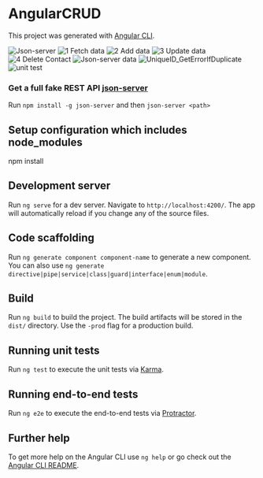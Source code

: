 # AngularCRUD

This project was generated with [Angular CLI](https://github.com/angular/angular-cli).

![Json-server](https://user-images.githubusercontent.com/20453280/186636633-f5253536-4c39-4f86-9ec5-7f206558f585.PNG)
![1 Fetch data](https://user-images.githubusercontent.com/20453280/186636737-bfe6545c-e387-4664-a116-9ebaa46f38d0.PNG)
![2 Add data](https://user-images.githubusercontent.com/20453280/186636793-e520709d-1695-4ef5-a717-13d0219118e9.PNG)
![3 Update data](https://user-images.githubusercontent.com/20453280/186636828-d07d2d1c-ccbd-42fd-b763-beba80ef6de2.png)
![4 Delete Contact](https://user-images.githubusercontent.com/20453280/186636886-fcb081be-05ed-4f49-9d41-ab50bf54b408.PNG)
![Json-server data](https://user-images.githubusercontent.com/20453280/186636942-7f483115-def1-499c-aec0-53f110220104.PNG)
![UniqueID_GetErrorIfDuplicate](https://user-images.githubusercontent.com/20453280/186637033-d7f220e9-a7a6-4f78-ad09-b8759fdf7cfe.PNG)
![unit test](https://user-images.githubusercontent.com/20453280/186637257-4705b38c-a0ab-4629-bfab-1d2a0c6ce6a1.PNG)

### Get a full fake REST API [json-server](https://my-json-server.typicode.com/voramahavir/contacts-mock-response/db)
Run `npm install -g json-server` and then `json-server <path>`

## Setup configuration which includes node_modules

npm install

## Development server

Run `ng serve` for a dev server. Navigate to `http://localhost:4200/`. The app will automatically reload if you change any of the source files.

## Code scaffolding

Run `ng generate component component-name` to generate a new component. You can also use `ng generate directive|pipe|service|class|guard|interface|enum|module`.

## Build

Run `ng build` to build the project. The build artifacts will be stored in the `dist/` directory. Use the `-prod` flag for a production build.

## Running unit tests

Run `ng test` to execute the unit tests via [Karma](https://karma-runner.github.io).

## Running end-to-end tests

Run `ng e2e` to execute the end-to-end tests via [Protractor](http://www.protractortest.org/).

## Further help

To get more help on the Angular CLI use `ng help` or go check out the [Angular CLI README](https://github.com/angular/angular-cli/blob/master/README.md).
